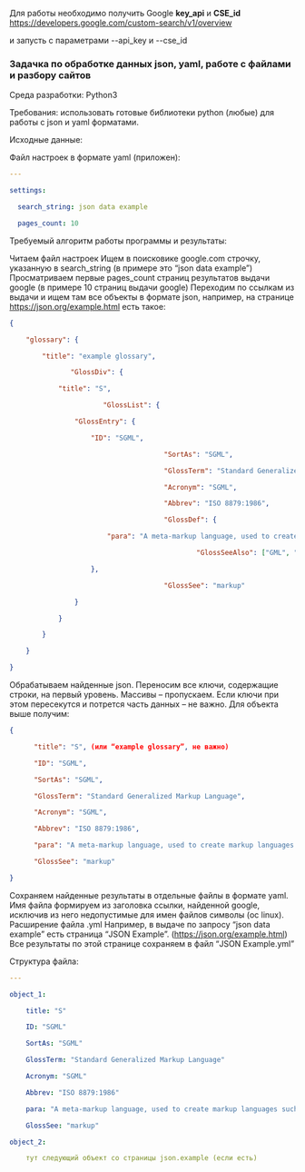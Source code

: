 Для работы необходимо получить Google **key_api** и **CSE_id**
 https://developers.google.com/custom-search/v1/overview
 
и запусть с параметрами --api_key и --cse_id



### Задачка по обработке данных json, yaml, работе с файлами и разбору сайтов


Среда разработки: Python3

Требования: использовать готовые библиотеки python (любые) для работы с json и yaml форматами.

Исходные данные:

Файл настроек в формате yaml (приложен):

```yaml
---

settings:

  search_string: json data example

  pages_count: 10
```

 

Требуемый алгоритм работы программы и результаты:

Читаем файл настроек
Ищем в поисковике google.com строчку, указанную в search_string (в примере это “json data example”)
Просматриваем первые pages_count страниц результатов выдачи google (в примере 10 страниц выдачи google)
Переходим по ссылкам из выдачи и ищем там все объекты в формате json, например, на странице https://json.org/example.html есть такое:
 
```json
{

    "glossary": {

        "title": "example glossary",

               "GlossDiv": {

            "title": "S",

                       "GlossList": {

                "GlossEntry": {

                    "ID": "SGML",

                                      "SortAs": "SGML",

                                      "GlossTerm": "Standard Generalized Markup Language",

                                      "Acronym": "SGML",

                                      "Abbrev": "ISO 8879:1986",

                                      "GlossDef": {

                        "para": "A meta-markup language, used to create markup languages such as DocBook.",

                                              "GlossSeeAlso": ["GML", "XML"]

                    },

                                      "GlossSee": "markup"

                }

            }

        }

    }

}
```

Обрабатываем найденные json. Переносим все ключи, содержащие строки, на первый уровень. Массивы – пропускаем. Если ключи при этом пересекутся и потрется часть данных – не важно. Для объекта выше получим:
 
```json
{

      "title": "S", (или “example glossary”, не важно)

      "ID": "SGML",

      "SortAs": "SGML",

      "GlossTerm": "Standard Generalized Markup Language",

      "Acronym": "SGML",

      "Abbrev": "ISO 8879:1986",

      "para": "A meta-markup language, used to create markup languages such as DocBook.",

      "GlossSee": "markup"

}
```
 

Сохраняем найденные результаты в отдельные файлы в формате yaml.  Имя файла формируем из заголовка ссылки, найденной google, исключив из него недопустимые для имен файлов символы (oc linux). Расширение файла .yml
Например, в выдаче по запросу “json data example” есть страница “JSON Example”. (https://json.org/example.html)  Все результаты по этой странице сохраняем в файл “JSON Example.yml”

Структура файла:

```yaml
---

object_1:

    title: "S"

    ID: "SGML"

    SortAs: "SGML"

    GlossTerm: "Standard Generalized Markup Language"

    Acronym: "SGML"

    Abbrev: "ISO 8879:1986"

    para: "A meta-markup language, used to create markup languages such as DocBook."

    GlossSee: "markup"

object_2:

    тут следующий объект со страницы json.example (если есть)
```
